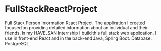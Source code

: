 # FullStackReactProject
Full Stack Person Information React Project.  The application I created focused on providing detailed information about an individual and their friends.
In my HAVELSAN Internship I build this full stack web application. I use in front-end React and in the back-end Java, Spring Boot. Database: PostgreSQL
